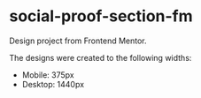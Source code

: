 # social-proof-section-fm
Design project from Frontend Mentor. 

The designs were created to the following widths:

- Mobile: 375px
- Desktop: 1440px

